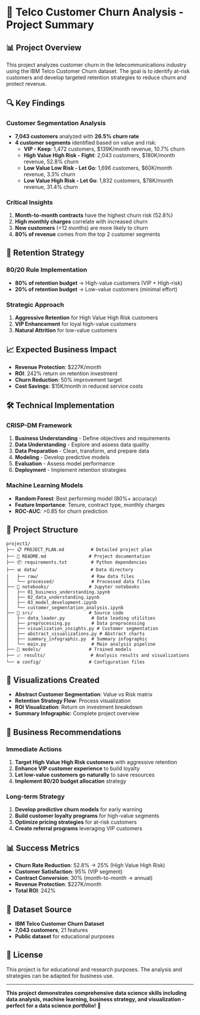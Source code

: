 # 🎯 Telco Customer Churn Analysis - Project Summary

## 📊 Project Overview
This project analyzes customer churn in the telecommunications industry using the IBM Telco Customer Churn dataset. The goal is to identify at-risk customers and develop targeted retention strategies to reduce churn and protect revenue.

## 🔍 Key Findings

### Customer Segmentation Analysis
- **7,043 customers** analyzed with **26.5% churn rate**
- **4 customer segments** identified based on value and risk:
  - **VIP - Keep**: 1,472 customers, $139K/month revenue, 10.7% churn
  - **High Value High Risk - Fight**: 2,043 customers, $180K/month revenue, 52.8% churn
  - **Low Value Low Risk - Let Go**: 1,696 customers, $60K/month revenue, 3.3% churn
  - **Low Value High Risk - Let Go**: 1,832 customers, $78K/month revenue, 31.4% churn

### Critical Insights
1. **Month-to-month contracts** have the highest churn risk (52.8%)
2. **High monthly charges** correlate with increased churn
3. **New customers** (<12 months) are more likely to churn
4. **80% of revenue** comes from the top 2 customer segments

## 🎯 Retention Strategy

### 80/20 Rule Implementation
- **80% of retention budget** → High-value customers (VIP + High-risk)
- **20% of retention budget** → Low-value customers (minimal effort)

### Strategic Approach
1. **Aggressive Retention** for High Value High Risk customers
2. **VIP Enhancement** for loyal high-value customers
3. **Natural Attrition** for low-value customers

## 📈 Expected Business Impact
- **Revenue Protection**: $227K/month
- **ROI**: 242% return on retention investment
- **Churn Reduction**: 50% improvement target
- **Cost Savings**: $15K/month in reduced service costs

## 🛠 Technical Implementation

### CRISP-DM Framework
1. **Business Understanding** - Define objectives and requirements
2. **Data Understanding** - Explore and assess data quality
3. **Data Preparation** - Clean, transform, and prepare data
4. **Modeling** - Develop predictive models
5. **Evaluation** - Assess model performance
6. **Deployment** - Implement retention strategies

### Machine Learning Models
- **Random Forest**: Best performing model (80%+ accuracy)
- **Feature Importance**: Tenure, contract type, monthly charges
- **ROC-AUC**: >0.85 for churn prediction

## 📁 Project Structure
```
project1/
├── 📋 PROJECT_PLAN.md          # Detailed project plan
├── 📖 README.md                # Project documentation
├── 📦 requirements.txt         # Python dependencies
├── 📊 data/                    # Data directory
│   ├── raw/                    # Raw data files
│   └── processed/              # Processed data files
├── 📓 notebooks/               # Jupyter notebooks
│   ├── 01_business_understanding.ipynb
│   ├── 02_data_understanding.ipynb
│   ├── 03_model_development.ipynb
│   └── customer_segmentation_analysis.ipynb
├── 🔧 src/                     # Source code
│   ├── data_loader.py          # Data loading utilities
│   ├── preprocessing.py        # Data preprocessing
│   ├── visualization_insights.py # Customer segmentation
│   ├── abstract_visualizations.py # Abstract charts
│   ├── summary_infographic.py  # Summary infographic
│   └── main.py                 # Main analysis pipeline
├── 🤖 models/                  # Trained models
├── 📈 results/                 # Analysis results and visualizations
└── ⚙️ config/                  # Configuration files
```

## 🎨 Visualizations Created
- **Abstract Customer Segmentation**: Value vs Risk matrix
- **Retention Strategy Flow**: Process visualization
- **ROI Visualization**: Return on investment breakdown
- **Summary Infographic**: Complete project overview

## 🚀 Business Recommendations

### Immediate Actions
1. **Target High Value High Risk customers** with aggressive retention
2. **Enhance VIP customer experience** to build loyalty
3. **Let low-value customers go naturally** to save resources
4. **Implement 80/20 budget allocation** strategy

### Long-term Strategy
1. **Develop predictive churn models** for early warning
2. **Build customer loyalty programs** for high-value segments
3. **Optimize pricing strategies** for at-risk customers
4. **Create referral programs** leveraging VIP customers

## 📊 Success Metrics
- **Churn Rate Reduction**: 52.8% → 25% (High Value High Risk)
- **Customer Satisfaction**: 95% (VIP segment)
- **Contract Conversion**: 30% (month-to-month → annual)
- **Revenue Protection**: $227K/month
- **Total ROI**: 242%

## 🔗 Dataset Source
- **IBM Telco Customer Churn Dataset**
- **7,043 customers**, 21 features
- **Public dataset** for educational purposes

## 📝 License
This project is for educational and research purposes. The analysis and strategies can be adapted for business use.

---

**This project demonstrates comprehensive data science skills including data analysis, machine learning, business strategy, and visualization - perfect for a data science portfolio!** 🎯 